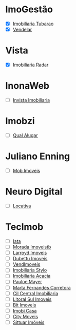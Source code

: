 # ImoGestão
* [x] [Imobiliaria Tubarao](https://imobiliariatubarao.com.br)
* [x] [Vendelar](https://www.vendelar.com.br)

# Vista
* [X] [Imobiliaria Radar](https://imobiliariaradar.com.br)

# InonaWeb
* [ ] [Invista Imobiliaria](https://invistaimobiliaria.com.br)

# Imobzi
* [ ] [Qual Alugar](https://www.qualalugar.com.br)

# Juliano Enning
* [ ] [Mob Imoveis](https://www.mobimoveis.com)

# Neuro Digital
* [ ] [Locativa](https://www.locativa.com.br)

# TecImob
* [ ] [Iata](https://iata.com.br)
* [ ] [Morada Imoveistb](https://moradaimoveistb.com.br)
* [ ] [Larroyd Imoveis](https://larroydimoveis.com.br)
* [ ] [Dubettu Imoveis](https://dubettuimoveis.com.br)
* [ ] [VendImoveis](https://vendimoveis.com.br)
* [ ] [Imobiliaria Stylo](https://imobiliariastylo.com.br)
* [ ] [Imobiliaria Acacia](https://imobiliariaacacia.com.br)
* [ ] [Pauloe Mayer](https://pauloemayer.com)
* [ ] [Marta Fernandes Corretora](https://martafernandescorretora.com.br)
* [ ] [Cil Central Imobiliaria](https://www.cilcentralimobiliaria.com.br)
* [ ] [Litoral Sul Imoveis](https://litoralsulimoveis.com.br)
* [ ] [Bit Imoveis](https://bitimoveis.com)
* [ ] [Imobi Casa](https://imobicasa.com.br)
* [ ] [City Moveis](https://citymoveis.com.br)
* [ ] [Sittuar Imóveis](https://sittuarimoveis.com.br/)